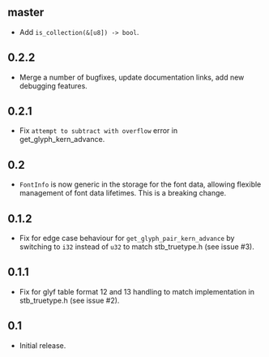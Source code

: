 ## master
* Add `is_collection(&[u8]) -> bool`.

## 0.2.2
* Merge a number of bugfixes, update documentation links, add new debugging features.

## 0.2.1
* Fix `attempt to subtract with overflow` error in get_glyph_kern_advance.

## 0.2
* `FontInfo` is now generic in the storage for the font data, allowing flexible management of font data lifetimes. This is a breaking change.

## 0.1.2
* Fix for edge case behaviour for `get_glyph_pair_kern_advance` by switching to `i32` instead of `u32` to match stb_truetype.h (see issue #3).

## 0.1.1
* Fix for glyf table format 12 and 13 handling to match implementation in stb_truetype.h (see issue #2).

## 0.1
* Initial release.
